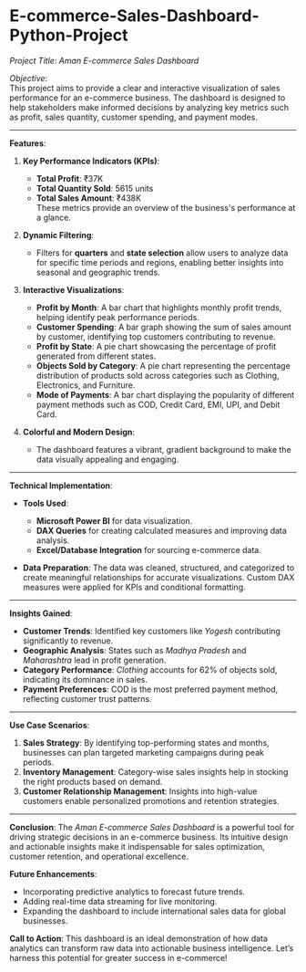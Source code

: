 # E-commerce-Sales-Dashboard-Python-Project

*Project Title*: *Aman E-commerce Sales Dashboard*

*Objective*:  
This project aims to provide a clear and interactive visualization of sales performance for an e-commerce business. The dashboard is designed to help stakeholders make informed decisions by analyzing key metrics such as profit, sales quantity, customer spending, and payment modes.

---

**Features**:

1. **Key Performance Indicators (KPIs)**:
   - **Total Profit**: ₹37K
   - **Total Quantity Sold**: 5615 units
   - **Total Sales Amount**: ₹438K  
   These metrics provide an overview of the business's performance at a glance.

2. **Dynamic Filtering**:
   - Filters for **quarters** and **state selection** allow users to analyze data for specific time periods and regions, enabling better insights into seasonal and geographic trends.

3. **Interactive Visualizations**:
   - **Profit by Month**: A bar chart that highlights monthly profit trends, helping identify peak performance periods.
   - **Customer Spending**: A bar graph showing the sum of sales amount by customer, identifying top customers contributing to revenue.
   - **Profit by State**: A pie chart showcasing the percentage of profit generated from different states.
   - **Objects Sold by Category**: A pie chart representing the percentage distribution of products sold across categories such as Clothing, Electronics, and Furniture.
   - **Mode of Payments**: A bar chart displaying the popularity of different payment methods such as COD, Credit Card, EMI, UPI, and Debit Card.

4. **Colorful and Modern Design**:
   - The dashboard features a vibrant, gradient background to make the data visually appealing and engaging.

---

**Technical Implementation**:
- **Tools Used**:
  - **Microsoft Power BI** for data visualization.
  - **DAX Queries** for creating calculated measures and improving data analysis.
  - **Excel/Database Integration** for sourcing e-commerce data.

- **Data Preparation**:
  The data was cleaned, structured, and categorized to create meaningful relationships for accurate visualizations. Custom DAX measures were applied for KPIs and conditional formatting.

---

**Insights Gained**:
- **Customer Trends**: Identified key customers like *Yogesh* contributing significantly to revenue.
- **Geographic Analysis**: States such as *Madhya Pradesh* and *Maharashtra* lead in profit generation.
- **Category Performance**: *Clothing* accounts for 62% of objects sold, indicating its dominance in sales.
- **Payment Preferences**: COD is the most preferred payment method, reflecting customer trust patterns.

---

**Use Case Scenarios**:
1. **Sales Strategy**: 
   By identifying top-performing states and months, businesses can plan targeted marketing campaigns during peak periods.
2. **Inventory Management**: 
   Category-wise sales insights help in stocking the right products based on demand.
3. **Customer Relationship Management**: 
   Insights into high-value customers enable personalized promotions and retention strategies.

---

**Conclusion**:
The *Aman E-commerce Sales Dashboard* is a powerful tool for driving strategic decisions in an e-commerce business. Its intuitive design and actionable insights make it indispensable for sales optimization, customer retention, and operational excellence.

**Future Enhancements**:
- Incorporating predictive analytics to forecast future trends.
- Adding real-time data streaming for live monitoring.
- Expanding the dashboard to include international sales data for global businesses. 

**Call to Action**:
This dashboard is an ideal demonstration of how data analytics can transform raw data into actionable business intelligence. Let’s harness this potential for greater success in e-commerce!
